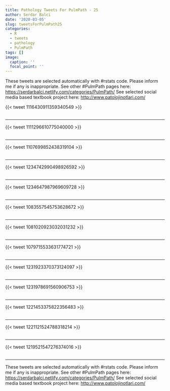 ```yaml
---
title: Pathology Tweets For PulmPath - 25
author: Serdar Balci
date: '2020-03-05'
slug: tweetsForPulmPath25
categories:
  - R
  - tweets
  - pathology
  - PulmPath
tags: []
image:
  caption: ''
  focal_point: ''
---
```



These tweets are selected automatically with #rstats code. Please inform me if any is inappropriate.
See other #PulmPath pages here: https://serdarbalci.netlify.com/categories/PulmPath/ 
See selected social media based textbook project here: http://www.patolojinotlari.com/

{{< tweet 1116430911359340549 >}}
<br>
<br>
<hr>
{{< tweet 1111296610775040000 >}}
<br>
<br>
<hr>
{{< tweet 1107699852438319104 >}}
<br>
<br>
<hr>
{{< tweet 1234742990498926592 >}}
<br>
<br>
<hr>
{{< tweet 1234647987969609728 >}}
<br>
<br>
<hr>
{{< tweet 1083557545753628672 >}}
<br>
<br>
<hr>
{{< tweet 1081020923032031232 >}}
<br>
<br>
<hr>
{{< tweet 1079715533631774721 >}}
<br>
<br>
<hr>
{{< tweet 1231923370373124097 >}}
<br>
<br>
<hr>
{{< tweet 1231978691560906753 >}}
<br>
<br>
<hr>
{{< tweet 1221453375822356483 >}}
<br>
<br>
<hr>
{{< tweet 1221121524788318214 >}}
<br>
<br>
<hr>
{{< tweet 1219521547276374016 >}}
<br>
<br>
<hr>


These tweets are selected automatically with #rstats code. Please inform me if any is inappropriate.
See other #PulmPath pages here: https://serdarbalci.netlify.com/categories/PulmPath/ 
See selected social media based textbook project here: http://www.patolojinotlari.com/
